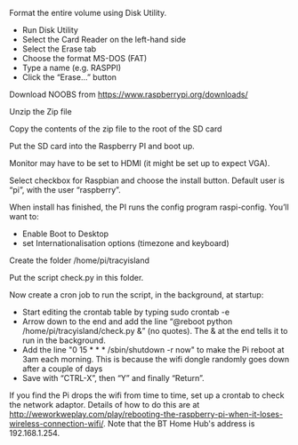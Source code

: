 Format the entire volume using Disk Utility.
- Run Disk Utility
- Select the Card Reader on the left-hand side
- Select the Erase tab
- Choose the format MS-DOS (FAT)
- Type a name (e.g. RASPPI)
- Click the “Erase…” button

Download NOOBS from https://www.raspberrypi.org/downloads/

Unzip the Zip file

Copy the contents of the zip file to the root of the SD card

Put the SD card into the Raspberry PI and boot up.

Monitor may have to be set to HDMI (it might be set up to expect VGA).

Select checkbox for Raspbian and choose the install button.
Default user is “pi”, with the user “raspberry”.

When install has finished, the PI runs the config program raspi-config.  You’ll want to:
- Enable Boot to Desktop
- set Internationalisation options (timezone and keyboard)

Create the folder /home/pi/tracyisland

Put the script check.py in this folder.

Now create a cron job to run the script, in the background, at startup:
- Start editing the crontab table by typing sudo crontab -e
- Arrow down to the end and add the line “@reboot python /home/pi/tracyisland/check.py &” (no quotes).  The & at the end tells it to run in the background.
- Add the line "0 15 * * * /sbin/shutdown -r now" to make the Pi reboot at 3am each morning. This is because the wifi dongle randomly goes down after a couple of days
- Save with “CTRL-X”, then “Y” and finally “Return”.

If you find the Pi drops the wifi from time to time, set up a crontab to check the network adaptor.  Details of how to do this are at http://weworkweplay.com/play/rebooting-the-raspberry-pi-when-it-loses-wireless-connection-wifi/.  Note that the BT Home Hub's address is 192.168.1.254.

 
